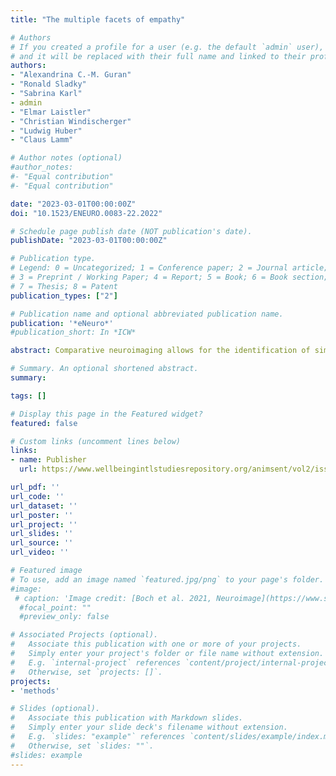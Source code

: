 ```yaml
---
title: "The multiple facets of empathy"

# Authors
# If you created a profile for a user (e.g. the default `admin` user), write the username (folder name) here 
# and it will be replaced with their full name and linked to their profile.
authors: 
- "Alexandrina C.-M. Guran"
- "Ronald Sladky"
- "Sabrina Karl"
- admin
- "Elmar Laistler"
- "Christian Windischerger"
- "Ludwig Huber"
- "Claus Lamm"

# Author notes (optional)
#author_notes:
#- "Equal contribution"
#- "Equal contribution"

date: "2023-03-01T00:00:00Z"
doi: "10.1523/ENEURO.0083-22.2022"

# Schedule page publish date (NOT publication's date).
publishDate: "2023-03-01T00:00:00Z"

# Publication type.
# Legend: 0 = Uncategorized; 1 = Conference paper; 2 = Journal article;
# 3 = Preprint / Working Paper; 4 = Report; 5 = Book; 6 = Book section;
# 7 = Thesis; 8 = Patent
publication_types: ["2"]

# Publication name and optional abbreviated publication name.
publication: '*eNeuro*'
#publication_short: In *ICW*

abstract: Comparative neuroimaging allows for the identification of similarities and differences between species. It provides an important and promising avenue, to answer questions about the evolutionary origins of the brain´s organization, in terms of both structure and function. Dog functional magnetic resonance imaging (fMRI) has recently become one particularly promising and increasingly used approach to study brain function and coevolution. In dog neuroimaging, image acquisition has so far been mostly performed with coils originally developed for use in human MRI. Since such coils have been tailored to human anatomy, their sensitivity and data quality is likely not optimal for dog MRI. Therefore, we developed a multichannel receive coil (K9 coil, read “canine”) tailored for high-resolution functional imaging in canines, optimized for dog cranial anatomy. In this paper we report structural (n = 9) as well as functional imaging data (resting-state, n = 6; simple visual paradigm, n = 9) collected with the K9 coil in comparison to reference data collected with a human knee coil. Our results show that the K9 coil significantly outperforms the human knee coil, improving the signal-to-noise ratio (SNR) across the imaging modalities. We noted increases of roughly 45% signal-to-noise in the structural and functional domain. In terms of translation to fMRI data collected in a visual flickering checkerboard paradigm, group-level analyses show that the K9 coil performs better than the knee coil as well. These findings demonstrate how hardware improvements may be instrumental in driving data quality, and thus, quality of imaging results, for dog-human comparative neuroimaging.

# Summary. An optional shortened abstract.
summary:  

tags: []

# Display this page in the Featured widget?
featured: false

# Custom links (uncomment lines below)
links:
- name: Publisher
  url: https://www.wellbeingintlstudiesrepository.org/animsent/vol2/iss14/14/

url_pdf: ''
url_code: ''
url_dataset: ''
url_poster: ''
url_project: ''
url_slides: ''
url_source: ''
url_video: ''

# Featured image
# To use, add an image named `featured.jpg/png` to your page's folder. 
#image:
 # caption: 'Image credit: [Boch et al. 2021, Neuroimage](https://www.sciencedirect.com/science/article/pii/S1053811920308995?via%3Dihub#sec0028)'
  #focal_point: ""
  #preview_only: false

# Associated Projects (optional).
#   Associate this publication with one or more of your projects.
#   Simply enter your project's folder or file name without extension.
#   E.g. `internal-project` references `content/project/internal-project/index.md`.
#   Otherwise, set `projects: []`.
projects:
- 'methods'

# Slides (optional).
#   Associate this publication with Markdown slides.
#   Simply enter your slide deck's filename without extension.
#   E.g. `slides: "example"` references `content/slides/example/index.md`.
#   Otherwise, set `slides: ""`.
#slides: example
---
```



